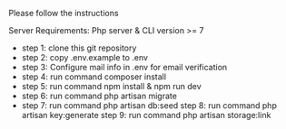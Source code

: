 Please follow the instructions

Server Requirements: Php server & CLI version >= 7
- step 1: clone this git repository
- step 2: copy .env.example to .env
- step 3: Configure mail info in .env for email verification
- step 4: run command composer install
- step 5: run command npm install & npm run dev
- step 6: run command php artisan migrate
- step 7: run command php artisan db:seed
step 8: run command php artisan key:generate
step 9: run command php artisan storage:link
